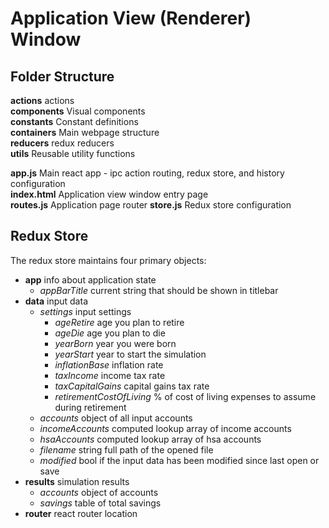 # Application View (Renderer) Window #

## Folder Structure ##

**actions** actions  
**components** Visual components  
**constants** Constant definitions  
**containers** Main webpage structure  
**reducers** redux reducers  
**utils** Reusable utility functions  

**app.js** Main react app - ipc action routing, redux store, and history configuration  
**index.html** Application view window entry page  
**routes.js** Application page router
**store.js** Redux store configuration

## Redux Store ##

The redux store maintains four primary objects:  

* **app** info about application state
  * *appBarTitle* current string that should be shown in titlebar
* **data** input data
  * *settings* input settings
    * *ageRetire* age you plan to retire
    * *ageDie* age you plan to die
    * *yearBorn* year you were born
    * *yearStart* year to start the simulation
    * *inflationBase* inflation rate
    * *taxIncome* income tax rate
    * *taxCapitalGains* capital gains tax rate
    * *retirementCostOfLiving* % of cost of living expenses to assume during retirement
  * *accounts* object of all input accounts
  * *incomeAccounts* computed lookup array of income accounts
  * *hsaAccounts* computed lookup array of hsa accounts
  * *filename* string full path of the opened file
  * *modified* bool if the input data has been modified since last open or save
* **results** simulation results
  * *accounts* object of accounts
  * *savings* table of total savings
* **router** react router location

